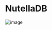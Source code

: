 # NutellaDB
![image](https://github.com/user-attachments/assets/ea5414cc-8142-4847-a9cf-f9c1eb86812d)
